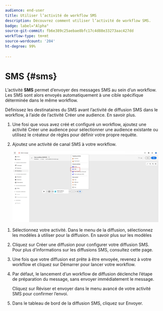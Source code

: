 ```yaml
---
audience: end-user
title: Utiliser l’activité de workflow SMS
description: Découvrez comment utiliser l’activité de workflow SMS.
badge: label="Alpha"
source-git-commit: fb6e389c25aebae8bfc17c4d88e33273aac427dd
workflow-type: tm+mt
source-wordcount: '204'
ht-degree: 99%

---
```



# SMS {#sms}

L’activité **SMS** permet d’envoyer des messages SMS au sein d’un workflow. Les SMS sont alors envoyés automatiquement à une cible spécifique déterminée dans le même workflow.

Définissez les destinataires du SMS avant l’activité de diffusion SMS dans le workflow, à l’aide de l’activité Créer une audience. En savoir plus.

1. Une fosi que vous avez créé et configuré un workflow, ajoutez une activité Créer une audience pour sélectionner une audience existante ou utilisez le créateur de règles pour définir votre propre requête.

1. Ajoutez une activité de canal SMS à votre workflow.

   ![](../assets/activity-sms-1.png)
<!--
1. Select the Type of delivery:

    * Single delivery: Choose this option if you want the SMS to be sent only once. You have the flexibility to choose whether or not to include an outbound transition from this activity.

    * Recurring delivery: Choose this option if you want the SMS to be sent multiple times based on a defined frequency. The frequency can be configured using a Scheduler activity, allowing you to schedule the SMS to be sent at regular intervals.
-->

1. Sélectionnez votre activité. Dans le menu de la diffusion, sélectionnez les modèles à utiliser pour la diffusion. En savoir plus sur les modèles

1. Cliquez sur Créer une diffusion pour configurer votre diffusion SMS. Pour plus d’informations sur les diffusions SMS, consultez cette page.

1. Une fois que votre diffusion est prête à être envoyée, revenez à votre workflow et cliquez sur Démarrer pour lancer votre workflow.

1. Par défaut, le lancement d’un workflow de diffusion déclenche l’étape de préparation du message, sans envoyer immédiatement le message.

   Cliquez sur Réviser et envoyer dans le menu avancé de votre activité SMS pour confirmer l’envoi.

1. Dans le tableau de bord de la diffusion SMS, cliquez sur Envoyer.
